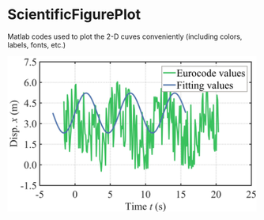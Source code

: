 # ScientificFigurePlot
Matlab codes used to plot the 2-D cuves conveniently (including colors, labels, fonts, etc.)

<img src="/effect of sciplot.jpg">
